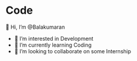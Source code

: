 # Code
👋 Hi, I’m @Balakumaran
- 👀 I’m interested in Development 
- 🌱 I’m currently learning Coding 
- 💞️ I’m looking to collaborate on some Internship
